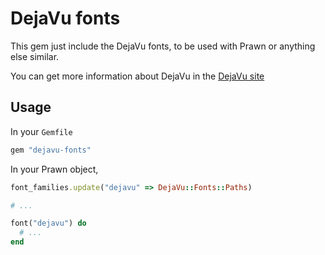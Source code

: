 # DejaVu fonts

This gem just include the DejaVu fonts, to be used with Prawn or anything else similar.

You can get more information about DejaVu in the [DejaVu site](http://dejavu-fonts.org)

## Usage

In your `Gemfile`

```ruby
gem "dejavu-fonts"
```

In your Prawn object,

```ruby
font_families.update("dejavu" => DejaVu::Fonts::Paths)

# ...

font("dejavu") do
  # ...
end
```
